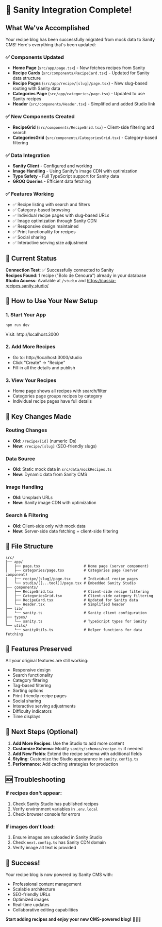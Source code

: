 # 🎉 Sanity Integration Complete!

## What We've Accomplished

Your recipe blog has been successfully migrated from mock data to Sanity CMS! Here's everything that's been updated:

### ✅ **Components Updated**
- **Home Page** (`src/app/page.tsx`) - Now fetches recipes from Sanity
- **Recipe Cards** (`src/components/RecipeCard.tsx`) - Updated for Sanity data structure
- **Recipe Pages** (`src/app/recipe/[slug]/page.tsx`) - New slug-based routing with Sanity data
- **Categories Page** (`src/app/categories/page.tsx`) - Updated to use Sanity recipes
- **Header** (`src/components/Header.tsx`) - Simplified and added Studio link

### ✅ **New Components Created**
- **RecipeGrid** (`src/components/RecipeGrid.tsx`) - Client-side filtering and search
- **CategoriesGrid** (`src/components/CategoriesGrid.tsx`) - Category-based filtering

### ✅ **Data Integration**
- **Sanity Client** - Configured and working
- **Image Handling** - Using Sanity's image CDN with optimization
- **Type Safety** - Full TypeScript support for Sanity data
- **GROQ Queries** - Efficient data fetching

### ✅ **Features Working**
- ✅ Recipe listing with search and filters
- ✅ Category-based browsing
- ✅ Individual recipe pages with slug-based URLs
- ✅ Image optimization through Sanity CDN
- ✅ Responsive design maintained
- ✅ Print functionality for recipes
- ✅ Social sharing
- ✅ Interactive serving size adjustment

## 🎯 Current Status

**Connection Test**: ✅ Successfully connected to Sanity  
**Recipes Found**: 1 recipe ("Bolo de Cenoura") already in your database  
**Studio Access**: Available at `/studio` and https://cassia-recipes.sanity.studio/

## 🚀 How to Use Your New Setup

### 1. **Start Your App**
```bash
npm run dev
```
Visit: http://localhost:3000

### 2. **Add More Recipes**
- Go to: http://localhost:3000/studio
- Click "Create" → "Recipe"
- Fill in all the details and publish

### 3. **View Your Recipes**
- Home page shows all recipes with search/filter
- Categories page groups recipes by category
- Individual recipe pages have full details

## 🔄 Key Changes Made

### **Routing Changes**
- **Old**: `/recipe/[id]` (numeric IDs)
- **New**: `/recipe/[slug]` (SEO-friendly slugs)

### **Data Source**
- **Old**: Static mock data in `src/data/mockRecipes.ts`
- **New**: Dynamic data from Sanity CMS

### **Image Handling**
- **Old**: Unsplash URLs
- **New**: Sanity image CDN with optimization

### **Search & Filtering**
- **Old**: Client-side only with mock data
- **New**: Server-side data fetching + client-side filtering

## 📁 File Structure

```
src/
├── app/
│   ├── page.tsx                    # Home page (server component)
│   ├── categories/page.tsx         # Categories page (server component)
│   ├── recipe/[slug]/page.tsx      # Individual recipe pages
│   └── studio/[[...tool]]/page.tsx # Embedded Sanity Studio
├── components/
│   ├── RecipeGrid.tsx              # Client-side recipe filtering
│   ├── CategoriesGrid.tsx          # Client-side category filtering
│   ├── RecipeCard.tsx              # Updated for Sanity data
│   └── Header.tsx                  # Simplified header
├── lib/
│   └── sanity.ts                   # Sanity client configuration
├── types/
│   └── sanity.ts                   # TypeScript types for Sanity
└── utils/
    └── sanityUtils.ts              # Helper functions for data fetching
```

## 🎨 Features Preserved

All your original features are still working:
- Responsive design
- Search functionality
- Category filtering
- Tag-based filtering
- Sorting options
- Print-friendly recipe pages
- Social sharing
- Interactive serving adjustments
- Difficulty indicators
- Time displays

## 🔧 Next Steps (Optional)

1. **Add More Recipes**: Use the Studio to add more content
2. **Customize Schema**: Modify `sanity/schemas/recipe.ts` if needed
3. **Add New Fields**: Extend the recipe schema with additional fields
4. **Styling**: Customize the Studio appearance in `sanity.config.ts`
5. **Performance**: Add caching strategies for production

## 🆘 Troubleshooting

### If recipes don't appear:
1. Check Sanity Studio has published recipes
2. Verify environment variables in `.env.local`
3. Check browser console for errors

### If images don't load:
1. Ensure images are uploaded in Sanity Studio
2. Check `next.config.ts` has Sanity CDN domain
3. Verify image alt text is provided

## 🎉 Success!

Your recipe blog is now powered by Sanity CMS with:
- Professional content management
- Scalable architecture  
- SEO-friendly URLs
- Optimized images
- Real-time updates
- Collaborative editing capabilities

**Start adding recipes and enjoy your new CMS-powered blog!** 🍳👨‍🍳
